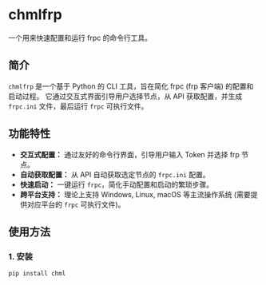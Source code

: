 # chmlfrp

一个用来快速配置和运行 frpc 的命令行工具。

## 简介

`chmlfrp` 是一个基于 Python 的 CLI 工具，旨在简化 frpc (frp 客户端) 的配置和启动过程。 它通过交互式界面引导用户选择节点，从 API 获取配置，并生成 `frpc.ini` 文件，最后运行 `frpc` 可执行文件。

## 功能特性

*   **交互式配置：** 通过友好的命令行界面，引导用户输入 Token 并选择 frp 节点。
*   **自动获取配置：**  从 API 自动获取选定节点的 `frpc.ini` 配置。
*   **快速启动：**  一键运行 `frpc`，简化手动配置和启动的繁琐步骤。
*   **跨平台支持：** 理论上支持 Windows, Linux, macOS 等主流操作系统 (需要提供对应平台的 `frpc` 可执行文件)。

## 使用方法

### 1. 安装

```bash
pip install chml